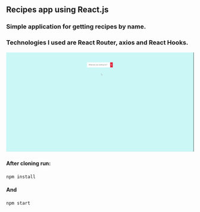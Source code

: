 ##	Recipes app using React.js
 ### Simple application for getting recipes by name.
 ### Technologies I used are React Router, axios and React Hooks.

![](React%20App.gif)

#### After cloning run:

    npm install
#### And

    npm start

